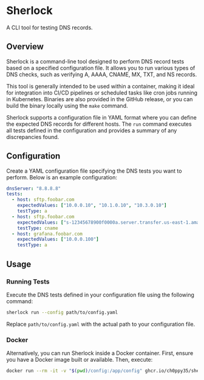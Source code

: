 # Sherlock

A CLI tool for testing DNS records.

## Overview

Sherlock is a command-line tool designed to perform DNS record tests based on a specified configuration file. It allows you to run various types of DNS checks, such as verifying A, AAAA, CNAME, MX, TXT, and NS records.

This tool is generally intended to be used within a container, making it ideal for integration into CI/CD pipelines or scheduled tasks like cron jobs running in Kubernetes. Binaries are also provided in the GitHub release, or you can build the binary locally using the `make` command.

Sherlock supports a configuration file in YAML format where you can define the expected DNS records for different hosts. The `run` command executes all tests defined in the configuration and provides a summary of any discrepancies found.

## Configuration

Create a YAML configuration file specifying the DNS tests you want to perform. Below is an example configuration:

```yaml
dnsServer: "8.8.8.8"
tests:
  - host: sftp.foobar.com
    expectedValues: ["10.0.0.10", "10.1.0.10", "10.3.0.10"]
    testType: a
  - host: sftp.foobar.com
    expectedValues: ["s-12345678900f0000a.server.transfer.us-east-1.amazonaws.com."]
    testType: cname
  - host: grafana.foobar.com
    expectedValues: ["10.0.0.100"]
    testType: a
```

## Usage

### Running Tests

Execute the DNS tests defined in your configuration file using the following command:

```bash
sherlock run --config path/to/config.yaml
```

Replace `path/to/config.yaml` with the actual path to your configuration file.

### Docker

Alternatively, you can run Sherlock inside a Docker container. First, ensure you have a Docker image built or available. Then, execute:

```bash
docker run --rm -it -v "$(pwd)/config:/app/config" ghcr.io/ch0ppy35/sherlock:v0.3.0 run --config /app/config/config.yaml
```
